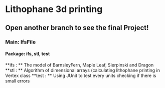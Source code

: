 # Lithophane 3d printing
## Open another branch to see the final Project!

### Main: IfsFile
#### Package: ifs, stl, test
**ifs : ** The model of BarnsleyFern, Maple Leaf, Sierpinski and Dragon
**stl : ** Algorithm of dimensional arrays (calculating lithophane printing in Vertex class
**test : ** Using JUnit to test every units checking if there is small errors

